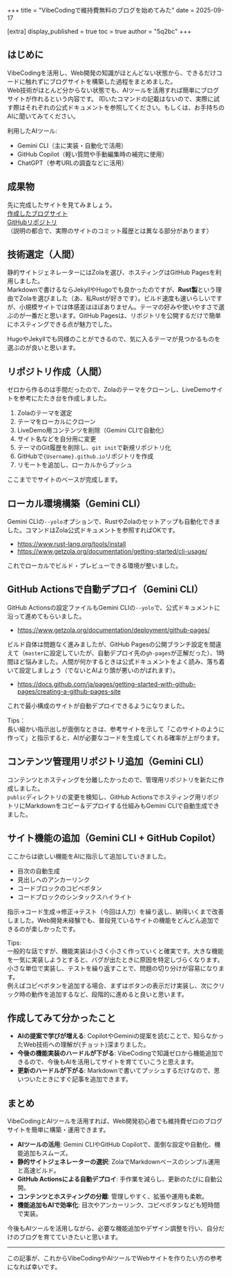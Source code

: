 +++
title = "VibeCodingで維持費無料のブログを始めてみた"
date = 2025-09-17

[extra]
display_published = true
toc = true
author = "5q2bc"
+++

## はじめに
VibeCodingを活用し、Web開発の知識がほとんどない状態から、できるだけコードに触れずにブログサイトを構築した過程をまとめました。  
Web技術がほとんど分からない状態でも、AIツールを活用すれば簡単にブログサイトが作れるという内容です。
叩いたコマンドの記載はないので、実際に試す際はそれぞれの公式ドキュメントを参照してください。もしくは、お手持ちのAIに聞いてみてください。

利用したAIツール:
- Gemini CLI（主に実装・自動化で活用）
- GitHub Copilot（軽い質問や手動編集時の補完に使用）
- ChatGPT（参考URLの調査などに活用）

## 成果物
先に完成したサイトを見てみましょう。  
[作成したブログサイト](https://5q2bc.github.io/)  
[GitHubリポジトリ](https://github.com/5q2bc/5q2bc.github.io)  
（説明の都合で、実際のサイトのコミット履歴とは異なる部分があります）

## 技術選定（人間）
静的サイトジェネレーターにはZolaを選び、ホスティングはGitHub Pagesを利用しました。  
Markdownで書けるならJekyllやHugoでも良かったのですが、**Rust製**という理由でZolaを選びました（あ、私Rustが好きです）。ビルド速度も速いらしいですが、小規模サイトでは体感差はほぼありません。テーマの好みや使いやすさで選ぶのが一番だと思います。GitHub Pagesは、リポジトリを公開するだけで簡単にホスティングできる点が魅力でした。

HugoやJekyllでも同様のことができるので、気に入るテーマが見つかるものを選ぶのが良いと思います。

## リポジトリ作成（人間）
ゼロから作るのは手間だったので、Zolaのテーマをクローンし、LiveDemoサイトを参考にたたき台を作成しました。

1. Zolaのテーマを選定
2. テーマをローカルにクローン
3. LiveDemo用コンテンツを削除（Gemini CLIで自動化）
4. サイト名などを自分用に変更
5. テーマのGit履歴を削除し、`git init`で新規リポジトリ化
6. GitHubで`{Username}.github.io`リポジトリを作成
7. リモートを追加し、ローカルからプッシュ

ここまででサイトのベースが完成します。

## ローカル環境構築（Gemini CLI）
Gemini CLIの`--yolo`オプションで、RustやZolaのセットアップも自動化できました。コマンドはZola公式ドキュメントを参照すればOKです。
- https://www.rust-lang.org/tools/install
- https://www.getzola.org/documentation/getting-started/cli-usage/

これでローカルでビルド・プレビューできる環境が整いました。

## GitHub Actionsで自動デプロイ（Gemini CLI）
GitHub Actionsの設定ファイルもGemini CLIの`--yolo`で、公式ドキュメントに沿って進めてもらいました。
- https://www.getzola.org/documentation/deployment/github-pages/

ビルド自体は問題なく進みましたが、GitHub Pagesの公開ブランチ設定を間違えて（`master`に設定していたが、自動デプロイ先の`gh-pages`が正解だった）、1時間ほど悩みました。人間が何かするときは公式ドキュメントをよく読み、落ち着いて設定しましょう（でないとAIより頭が悪いのがばれます）。
- https://docs.github.com/ja/pages/getting-started-with-github-pages/creating-a-github-pages-site

これで最小構成のサイトが自動デプロイできるようになりました。

Tips：  
長い細かい指示出しが面倒なときは、参考サイトを示して「このサイトのように作って」と指示すると、AIが必要なコードを生成してくれる確率が上がります。

## コンテンツ管理用リポジトリ追加（Gemini CLI）
コンテンツとホスティングを分離したかったので、管理用リポジトリを新たに作成しました。  
`public`ディレクトリの変更を検知し、GitHub Actionsでホスティング用リポジトリにMarkdownをコピー＆デプロイする仕組みもGemini CLIで自動生成できました。

## サイト機能の追加（Gemini CLI + GitHub Copilot）
ここからは欲しい機能をAIに指示して追加していきました。
- 目次の自動生成
- 見出しへのアンカーリンク
- コードブロックのコピペボタン
- コードブロックのシンタックスハイライト

指示→コード生成→修正→テスト（今回は人力）を繰り返し、納得いくまで改善しました。Web開発未経験でも、普段見ているサイトの機能をどんどん追加できるのが楽しかったです。

Tips:  
一般的な話ですが、機能実装は小さく小さく作っていくと確実です。大きな機能を一気に実装しようとすると、バグが出たときに原因を特定しづらくなります。小さな単位で実装し、テストを繰り返すことで、問題の切り分けが容易になります。  
例えばコピペボタンを追加する場合、まずはボタンの表示だけ実装し、次にクリック時の動作を追加するなど、段階的に進めると良いと思います。

## 作成してみて分かったこと

- **AIの提案で学びが増える**: CopilotやGeminiの提案を読むことで、知らなかったWeb技術への理解が(チョット)深まりました。
- **今後の機能実装のハードルが下がる**: VibeCodingで知識ゼロから機能追加できるので、今後もAIを活用してサイトを育てていこうと思えます。
- **更新のハードルが下がる**: Markdownで書いてプッシュするだけなので、思いついたときにすぐ記事を追加できます。

## まとめ
VibeCodingとAIツールを活用すれば、Web開発初心者でも維持費ゼロのブログサイトを簡単に構築・運用できます。

- **AIツールの活用**: Gemini CLIやGitHub Copilotで、面倒な設定や自動化、機能追加もスムーズ。
- **静的サイトジェネレーターの選択**: ZolaでMarkdownベースのシンプル運用と高速ビルド。
- **GitHub Actionsによる自動デプロイ**: 手作業を減らし、更新のたびに自動公開。
- **コンテンツとホスティングの分離**: 管理しやすく、拡張や運用も柔軟。
- **機能追加もAIで効率化**: 目次やアンカーリンク、コピペボタンなども短時間で実装。

今後もAIツールを活用しながら、必要な機能追加やデザイン調整を行い、自分だけのブログを育てていきたいと思います。

---

この記事が、これからVibeCodingやAIツールでWebサイトを作りたい方の参考になれば幸いです。
